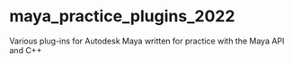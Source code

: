 # maya_practice_plugins_2022
Various plug-ins for Autodesk Maya written for practice with the Maya API and C++
